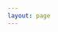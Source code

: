 ```yaml
---
layout: page
---
```


<p class="center"><img src="https://source.unsplash.com/random/800x600" alt="" /></p>